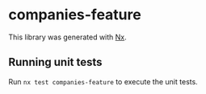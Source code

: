 # companies-feature

This library was generated with [Nx](https://nx.dev).

## Running unit tests

Run `nx test companies-feature` to execute the unit tests.
